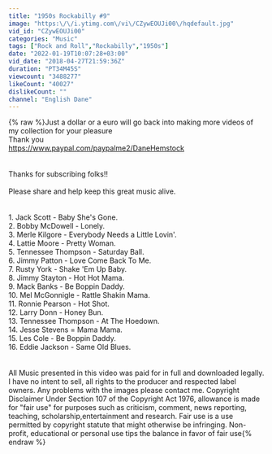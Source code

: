 ```yaml
---
title: "1950s Rockabilly #9"
image: "https:\/\/i.ytimg.com\/vi\/CZywEOUJi00\/hqdefault.jpg"
vid_id: "CZywEOUJi00"
categories: "Music"
tags: ["Rock and Roll","Rockabilly","1950s"]
date: "2022-01-19T10:07:28+03:00"
vid_date: "2018-04-27T21:59:36Z"
duration: "PT34M45S"
viewcount: "3488277"
likeCount: "40027"
dislikeCount: ""
channel: "English Dane"
---
```

{% raw %}Just a dollar or a euro will go back into making more videos of my collection for your pleasure<br />Thank you<br /><a rel="nofollow" target="blank" href="https://www.paypal.com/paypalme2/DaneHemstock">https://www.paypal.com/paypalme2/DaneHemstock</a><br /><br /><br />Thanks for subscribing folks!! <br /><br />Please share and help keep this great music alive. <br /><br /><br />1. Jack Scott - Baby She's Gone.<br />2. Bobby McDowell - Lonely.<br />3. Merle Kilgore - Everybody Needs a Little Lovin'.<br />4. Lattie Moore - Pretty Woman.<br />5. Tennessee Thompson - Saturday Ball.<br />6. Jimmy Patton - Love Come Back To Me.<br />7. Rusty York - Shake 'Em Up Baby.<br />8. Jimmy Stayton - Hot Hot Mama.<br />9. Mack Banks - Be Boppin Daddy.<br />10. Mel McGonnigle - Rattle Shakin Mama.<br />11. Ronnie Pearson - Hot Shot.<br />12. Larry Donn - Honey Bun.<br />13. Tennessee Thompson -  At The Hoedown.<br />14. Jesse Stevens = Mama Mama.<br />15. Les Cole - Be Boppin Daddy.<br />16. Eddie Jackson - Same Old Blues.<br /><br /><br />All Music presented in this video was paid for in full and downloaded legally. I have no intent to sell, all rights to the producer and respected label owners. Any problems with the images please contact me. Copyright Disclaimer Under Section 107 of the Copyright Act 1976, allowance is made for &quot;fair use&quot; for purposes such as criticism, comment, news reporting, teaching, scholarship,entertainment and research. Fair use is a use permitted by copyright statute that might otherwise be infringing. Non-profit, educational or personal use tips the balance in favor of fair use{% endraw %}
